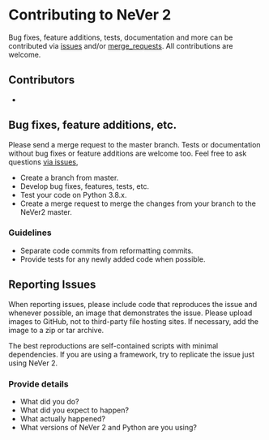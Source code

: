 # Contributing to NeVer 2

Bug fixes, feature additions, tests, documentation and more can be contributed 
via [issues](https://github.com/NeVerTools/NeVer2/issues) and/or [merge_requests](https://github.com/NeVerTools/NeVer2/merge_requests). All contributions are welcome.

## Contributors

- 

## Bug fixes, feature additions, etc.

Please send a merge request to the master branch. Tests or documentation without bug fixes or feature additions are welcome too. Feel free to ask questions [via issues](https://github.com/NeVerTools/NeVer2/issues/new), 

- Create a branch from master.
- Develop bug fixes, features, tests, etc.
- Test your code on Python 3.8.x. 
- Create a merge request to merge the changes from your branch to the NeVer2 master.

### Guidelines

- Separate code commits from reformatting commits.
- Provide tests for any newly added code when possible.

## Reporting Issues

When reporting issues, please include code that reproduces the issue and whenever possible, an image that demonstrates the issue. Please upload images to GitHub, not to third-party file hosting sites. If necessary, add the image to a zip or tar archive.

The best reproductions are self-contained scripts with minimal dependencies. If you are using a framework, try to replicate the issue just using NeVer 2.

### Provide details

- What did you do?
- What did you expect to happen?
- What actually happened?
- What versions of NeVer 2 and Python are you using?
